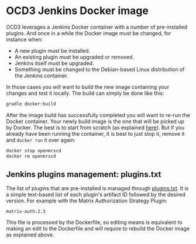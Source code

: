 # OCD3 Jenkins Docker image
OCD3 leverages a Jenkins Docker container with a number of pre-installed plugins. And once in a while the Docker image must be changed, for instance when:
* A new plugin must be installed.
* An existing plugin must be upgraded or removed.
* Jenkins itself must be upgraded.
* Something must be changed to the Debian-based Linux distribution of the Jenkins container.

In those cases you will want to build the new image containing your changes and test it locally. The build can simply be done like this:
```bash
gradle docker:build
```
After the image build has successfully completed you will want to re-run the Docker container. Your newly build image is the one that will be picked up by Docker. The best is to start from scratch (as explained [here](README.md#working-out-of-the-sources-directly)). But if you already have been running the container, it is best to just stop it, remove it and `docker run` it over again:
```bash
docker stop openmrscd
docker rm openmrscd
```

## Jenkins plugins management: plugins.txt
The list of plugins that are pre-installed is managed through [plugins.txt](docker/config/plugins.txt). It is a simple text-based list of each plugin's artifact ID followed by the desired version. For example with the Matrix Authorization Strategy Plugin:
```
matrix-auth:2.3
```
This file is processed by the Dockerfile, so editing means is equivalent to making an edit to the Dockerfile and will require to rebuild the Docker image as explained above.
